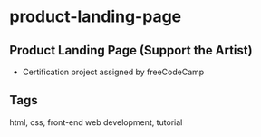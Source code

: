 # product-landing-page

## Product Landing Page (Support the Artist)
- Certification project assigned by freeCodeCamp

## Tags
html, css, front-end web development, tutorial
